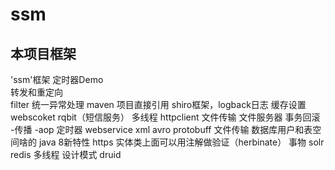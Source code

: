# ssm
## 本项目框架
'ssm'框架
定时器Demo </br>
转发和重定向 </br>
filter
统一异常处理
maven 项目直接引用
shiro框架，logback日志
缓存设置
webscoket
rqbit（短信服务）
多线程
httpclient
文件传输
文件服务器
事务回滚 -传播 -aop
定时器
webservice
xml avro protobuff 文件传输
数据库用户和表空间啥的
java 8新特性
https
实体类上面可以用注解做验证（herbinate）
事物
solr
redis
多线程
设计模式
druid
